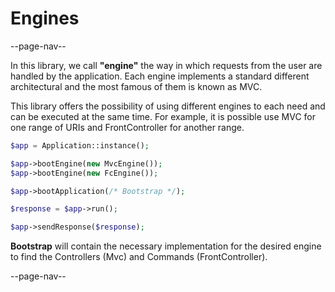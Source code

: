 # Engines

--page-nav--

In this library, we call **"engine"** the way in which requests from the
user are handled by the application. Each engine implements a standard
different architectural and the most famous of them is known as MVC.

This library offers the possibility of using different engines to
each need and can be executed at the same time. For example, it is possible
use MVC for one range of URIs and FrontController for another range.

```php
$app = Application::instance();

$app->bootEngine(new MvcEngine());
$app->bootEngine(new FcEngine());

$app->bootApplication(/* Bootstrap */);

$response = $app->run();

$app->sendResponse($response);
```

**Bootstrap** will contain the necessary implementation for the desired engine
to find the Controllers (Mvc) and Commands (FrontController).

--page-nav--

